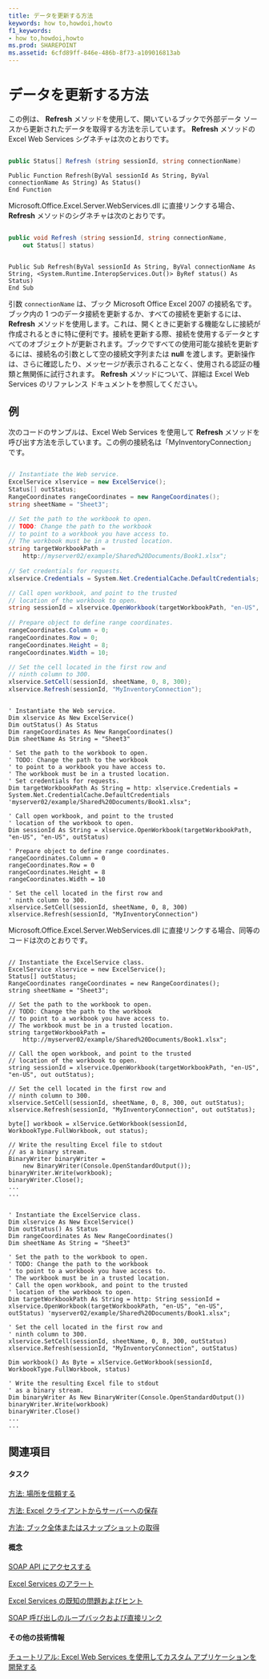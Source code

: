 ```yaml
---
title: データを更新する方法
keywords: how to,howdoi,howto
f1_keywords:
- how to,howdoi,howto
ms.prod: SHAREPOINT
ms.assetid: 6cfd89ff-846e-486b-8f73-a109016813ab
---
```



# データを更新する方法

この例は、 **Refresh** メソッドを使用して、開いているブックで外部データ ソースから更新されたデータを取得する方法を示しています。 **Refresh** メソッドの Excel Web Services シグネチャは次のとおりです。
  
    
    


```cs

public Status[] Refresh (string sessionId, string connectionName)
```


```VB.net
Public Function Refresh(ByVal sessionId As String, ByVal connectionName As String) As Status()
End Function
```

Microsoft.Office.Excel.Server.WebServices.dll に直接リンクする場合、 **Refresh** メソッドのシグネチャは次のとおりです。


```cs

public void Refresh (string sessionId, string connectionName,
    out Status[] status)
```




```VB.net

Public Sub Refresh(ByVal sessionId As String, ByVal connectionName As String, <System.Runtime.InteropServices.Out()> ByRef status() As Status)
End Sub
```

引数  `connectionName` は、ブック Microsoft Office Excel 2007 の接続名です。ブック内の 1 つのデータ接続を更新するか、すべての接続を更新するには、 **Refresh** メソッドを使用します。これは、開くときに更新する機能なしに接続が作成されるときに特に便利です。接続を更新する際、接続を使用するデータとすべてのオブジェクトが更新されます。ブックですべての使用可能な接続を更新するには、接続名の引数として空の接続文字列または **null** を渡します。更新操作は、さらに確認したり、メッセージが表示されることなく、使用される認証の種類と無関係に試行されます。 **Refresh** メソッドについて、詳細は Excel Web Services のリファレンス ドキュメントを参照してください。
## 例

次のコードのサンプルは、Excel Web Services を使用して **Refresh** メソッドを呼び出す方法を示しています。この例の接続名は「MyInventoryConnection」です。
  
    
    

```cs

// Instantiate the Web service.
ExcelService xlservice = new ExcelService();
Status[] outStatus;
RangeCoordinates rangeCoordinates = new RangeCoordinates();
string sheetName = "Sheet3";

// Set the path to the workbook to open.
// TODO: Change the path to the workbook
// to point to a workbook you have access to.
// The workbook must be in a trusted location.
string targetWorkbookPath = 
    http://myserver02/example/Shared%20Documents/Book1.xlsx";
            
// Set credentials for requests.
xlservice.Credentials = System.Net.CredentialCache.DefaultCredentials;

// Call open workbook, and point to the trusted   
// location of the workbook to open.
string sessionId = xlservice.OpenWorkbook(targetWorkbookPath, "en-US", "en-US", out outStatus);
 
// Prepare object to define range coordinates.
rangeCoordinates.Column = 0;
rangeCoordinates.Row = 0;
rangeCoordinates.Height = 8;
rangeCoordinates.Width = 10;

// Set the cell located in the first row and 
// ninth column to 300.
xlservice.SetCell(sessionId, sheetName, 0, 8, 300); 
xlservice.Refresh(sessionId, "MyInventoryConnection");
```


```VB.net

' Instantiate the Web service.
Dim xlservice As New ExcelService()
Dim outStatus() As Status
Dim rangeCoordinates As New RangeCoordinates()
Dim sheetName As String = "Sheet3"

' Set the path to the workbook to open.
' TODO: Change the path to the workbook
' to point to a workbook you have access to.
' The workbook must be in a trusted location.
' Set credentials for requests.
Dim targetWorkbookPath As String = http: xlservice.Credentials = System.Net.CredentialCache.DefaultCredentials 'myserver02/example/Shared%20Documents/Book1.xlsx";

' Call open workbook, and point to the trusted   
' location of the workbook to open.
Dim sessionId As String = xlservice.OpenWorkbook(targetWorkbookPath, "en-US", "en-US", outStatus)

' Prepare object to define range coordinates.
rangeCoordinates.Column = 0
rangeCoordinates.Row = 0
rangeCoordinates.Height = 8
rangeCoordinates.Width = 10

' Set the cell located in the first row and 
' ninth column to 300.
xlservice.SetCell(sessionId, sheetName, 0, 8, 300)
xlservice.Refresh(sessionId, "MyInventoryConnection")
```

Microsoft.Office.Excel.Server.WebServices.dll に直接リンクする場合、同等のコードは次のとおりです。
  
    
    



```

// Instantiate the ExcelService class.
ExcelService xlservice = new ExcelService();
Status[] outStatus;
RangeCoordinates rangeCoordinates = new RangeCoordinates();
string sheetName = "Sheet3";

// Set the path to the workbook to open.
// TODO: Change the path to the workbook
// to point to a workbook you have access to.
// The workbook must be in a trusted location.
string targetWorkbookPath = 
    http://myserver02/example/Shared%20Documents/Book1.xlsx";
            
// Call the open workbook, and point to the trusted 
// location of the workbook to open.
string sessionId = xlservice.OpenWorkbook(targetWorkbookPath, "en-US", "en-US", out outStatus);
                
// Set the cell located in the first row and 
// ninth column to 300.
xlservice.SetCell(sessionId, sheetName, 0, 8, 300, out outStatus); 
xlservice.Refresh(sessionId, "MyInventoryConnection", out outStatus);

byte[] workbook = xlService.GetWorkbook(sessionId, WorkbookType.FullWorkbook, out status);

// Write the resulting Excel file to stdout 
// as a binary stream.
BinaryWriter binaryWriter = 
    new BinaryWriter(Console.OpenStandardOutput());
binaryWriter.Write(workbook);
binaryWriter.Close();
...
...

```




```VB.net

' Instantiate the ExcelService class.
Dim xlservice As New ExcelService()
Dim outStatus() As Status
Dim rangeCoordinates As New RangeCoordinates()
Dim sheetName As String = "Sheet3"

' Set the path to the workbook to open.
' TODO: Change the path to the workbook
' to point to a workbook you have access to.
' The workbook must be in a trusted location.
' Call the open workbook, and point to the trusted 
' location of the workbook to open.
Dim targetWorkbookPath As String = http: String sessionId = xlservice.OpenWorkbook(targetWorkbookPath, "en-US", "en-US", outStatus) 'myserver02/example/Shared%20Documents/Book1.xlsx";

' Set the cell located in the first row and 
' ninth column to 300.
xlservice.SetCell(sessionId, sheetName, 0, 8, 300, outStatus)
xlservice.Refresh(sessionId, "MyInventoryConnection", outStatus)

Dim workbook() As Byte = xlService.GetWorkbook(sessionId, WorkbookType.FullWorkbook, status)

' Write the resulting Excel file to stdout 
' as a binary stream.
Dim binaryWriter As New BinaryWriter(Console.OpenStandardOutput())
binaryWriter.Write(workbook)
binaryWriter.Close()
...
...

```


## 関連項目


#### タスク


  
    
    
 [方法: 場所を信頼する](how-to-trust-a-location.md)
  
    
    
 [方法: Excel クライアントからサーバーへの保存](how-to-save-from-excel-client-to-the-server.md)
  
    
    
 [方法: ブック全体またはスナップショットの取得](how-to-get-an-entire-workbook-or-a-snapshot.md)
#### 概念


  
    
    
 [SOAP API にアクセスする](accessing-the-soap-api.md)
  
    
    
 [Excel Services のアラート](excel-services-alerts.md)
  
    
    
 [Excel Services の既知の問題およびヒント](excel-services-known-issues-and-tips.md)
  
    
    
 [SOAP 呼び出しのループバックおよび直接リンク](loop-back-soap-calls-and-direct-linking.md)
#### その他の技術情報


  
    
    
 [チュートリアル: Excel Web Services を使用してカスタム アプリケーションを開発する](walkthrough-developing-a-custom-application-using-excel-web-services.md)

